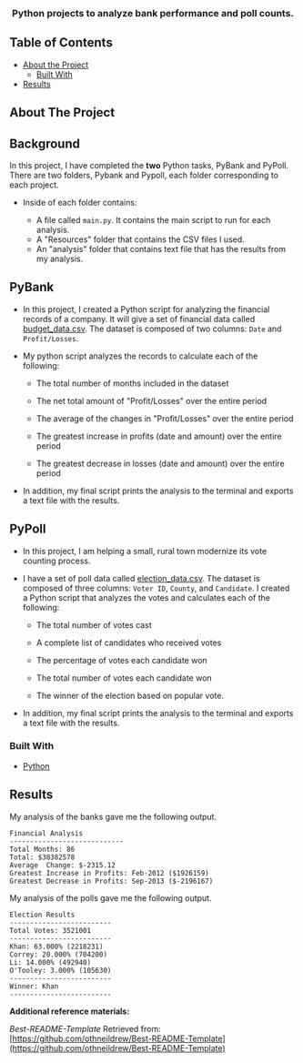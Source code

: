 <!---Project Logo -->
<br />
<p align="center">
  <h3 align="center">Python projects to analyze bank performance and poll counts.</h3>
</p>


<!-- TABLE OF CONTENTS -->
## Table of Contents

* [About the Project](#about-the-project)
  * [Built With](#built-with)
* [Results](#results)


<!-- ABOUT THE PROJECT -->
## About The Project

## Background


In this project, I have completed the **two** Python tasks, PyBank and PyPoll. There are two folders, Pybank and Pypoll, each folder corresponding to each project. 

* Inside of each folder contains:

  * A file called `main.py`. It contains the main script to run for each analysis.
  * A "Resources" folder that contains the CSV files I used. 
  * An "analysis" folder that contains text file that has the results from my analysis.

## PyBank

* In this project, I created a Python script for analyzing the financial records of a company. It will give a set of financial data called [budget_data.csv](PyBank/Resources/budget_data.csv). The dataset is composed of two columns: `Date` and `Profit/Losses`. 

* My python script analyzes the records to calculate each of the following:

  * The total number of months included in the dataset

  * The net total amount of "Profit/Losses" over the entire period

  * The average of the changes in "Profit/Losses" over the entire period

  * The greatest increase in profits (date and amount) over the entire period

  * The greatest decrease in losses (date and amount) over the entire period

* In addition, my final script prints the analysis to the terminal and exports a text file with the results.

## PyPoll

* In this project, I am helping a small, rural town modernize its vote counting process.

* I have a set of poll data called [election_data.csv](Pypoll/Resources/election_data.csv). The dataset is composed of three columns: `Voter ID`, `County`, and `Candidate`. I created a Python script that analyzes the votes and calculates each of the following:

  * The total number of votes cast

  * A complete list of candidates who received votes

  * The percentage of votes each candidate won

  * The total number of votes each candidate won

  * The winner of the election based on popular vote.

* In addition, my final script prints the analysis to the terminal and exports a text file with the results.

### Built With
* [Python](https://www.python.org/about/)


## Results
My analysis of the banks gave me the following output.

  ```text
  Financial Analysis
  ----------------------------
  Total Months: 86
  Total: $38382578
  Average  Change: $-2315.12
  Greatest Increase in Profits: Feb-2012 ($1926159)
  Greatest Decrease in Profits: Sep-2013 ($-2196167)
  ```
 

My analysis of the polls gave me the following output.

  ```text
  Election Results
  -------------------------
  Total Votes: 3521001
  -------------------------
  Khan: 63.000% (2218231)
  Correy: 20.000% (704200)
  Li: 14.000% (492940)
  O'Tooley: 3.000% (105630)
  -------------------------
  Winner: Khan
  -------------------------
  ```

**Additional reference materials:**

_Best-README-Template_ Retrieved from: [https://github.com/othneildrew/Best-README-Template](https://github.com/othneildrew/Best-README-Template)
